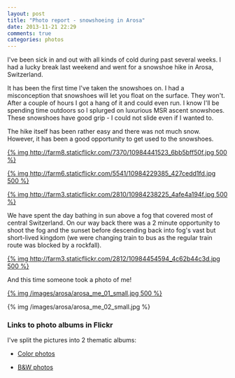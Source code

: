 ```yaml
---
layout: post
title: "Photo report - snowshoeing in Arosa"
date: 2013-11-21 22:29
comments: true
categories: photos
---
```


I've been sick in and out with all kinds of cold during past several weeks. I had a lucky break last weekend and went for a snowshoe hike in Arosa, Switzerland.

It has been the first time I've taken the snowshoes on. I had a misconception that snowshoes will let you float on the surface. They won't. After a couple of hours I got a hang of it and could even run. I know I'll be spending time outdoors so I splurged on luxurious MSR ascent snowshoes. These snowshoes have good grip - I could not slide even if I wanted to.

The hike itself has been rather easy and there was not much snow. However, it has been a good opportunity to get used to the snowshoes.

[{% img http://farm8.staticflickr.com/7370/10984441523_6bb5bff50f.jpg 500 %}](http://www.flickr.com/photos/68217075@N08/10984441523)

[{% img http://farm6.staticflickr.com/5541/10984229385_427cedd1fd.jpg 500 %}](http://www.flickr.com/photos/68217075@N08/10984229385/)

[{% img http://farm3.staticflickr.com/2810/10984238225_4afe4a194f.jpg 500 %}](http://www.flickr.com/photos/68217075@N08/10984238225/)

We have spent the day bathing in sun above a fog that covered most of central Switzerland. On our way back there was a 2 minute opportunity to shoot the fog and the sunset before descending back into fog's vast but short-lived kingdom (we were changing train to bus as the regular train route was blocked by a rockfall).

[{% img http://farm3.staticflickr.com/2812/10984454594_4c62b44c3d.jpg 500 %}](http://www.flickr.com/photos/68217075@N08/10984454594)

And this time someone took a photo of me!

[{% img /images/arosa/arosa_me_01_small.jpg 500 %}](/images/arosa/arosa_me_01_full.jpg)

{% img /images/arosa/arosa_me_02_small.jpg %}

### Links to photo albums in Flickr

I've split the pictures into 2 thematic albums:

* [Color photos](http://www.flickr.com/photos/68217075@N08/sets/72157637918523355/)

* [B&W photos](http://www.flickr.com/photos/68217075@N08/sets/72157637919444363/)